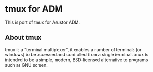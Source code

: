 # tmux for ADM

This is port of tmux for Asustor ADM.

## About tmux

tmux is a "terminal multiplexer", it enables a number of terminals (or windows)
to be accessed and controlled from a single terminal. tmux is intended to be a
simple, modern, BSD-licensed alternative to programs such as GNU screen.
